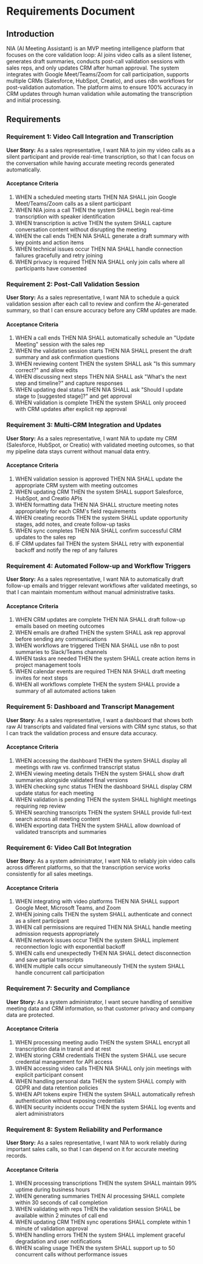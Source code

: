 # Requirements Document

## Introduction

NIA (AI Meeting Assistant) is an MVP meeting intelligence platform that focuses on the core validation loop: AI joins video calls as a silent listener, generates draft summaries, conducts post-call validation sessions with sales reps, and only updates CRM after human approval. The system integrates with Google Meet/Teams/Zoom for call participation, supports multiple CRMs (Salesforce, HubSpot, Creatio), and uses n8n workflows for post-validation automation. The platform aims to ensure 100% accuracy in CRM updates through human validation while automating the transcription and initial processing.

## Requirements

### Requirement 1: Video Call Integration and Transcription

**User Story:** As a sales representative, I want NIA to join my video calls as a silent participant and provide real-time transcription, so that I can focus on the conversation while having accurate meeting records generated automatically.

#### Acceptance Criteria

1. WHEN a scheduled meeting starts THEN NIA SHALL join Google Meet/Teams/Zoom calls as a silent participant
2. WHEN NIA joins a call THEN the system SHALL begin real-time transcription with speaker identification
3. WHEN transcription is active THEN the system SHALL capture conversation content without disrupting the meeting
4. WHEN the call ends THEN NIA SHALL generate a draft summary with key points and action items
5. WHEN technical issues occur THEN NIA SHALL handle connection failures gracefully and retry joining
6. WHEN privacy is required THEN NIA SHALL only join calls where all participants have consented

### Requirement 2: Post-Call Validation Session

**User Story:** As a sales representative, I want NIA to schedule a quick validation session after each call to review and confirm the AI-generated summary, so that I can ensure accuracy before any CRM updates are made.

#### Acceptance Criteria

1. WHEN a call ends THEN NIA SHALL automatically schedule an "Update Meeting" session with the sales rep
2. WHEN the validation session starts THEN NIA SHALL present the draft summary and ask confirmation questions
3. WHEN reviewing content THEN the system SHALL ask "Is this summary correct?" and allow edits
4. WHEN discussing next steps THEN NIA SHALL ask "What's the next step and timeline?" and capture responses
5. WHEN updating deal status THEN NIA SHALL ask "Should I update stage to [suggested stage]?" and get approval
6. WHEN validation is complete THEN the system SHALL only proceed with CRM updates after explicit rep approval

### Requirement 3: Multi-CRM Integration and Updates

**User Story:** As a sales representative, I want NIA to update my CRM (Salesforce, HubSpot, or Creatio) with validated meeting outcomes, so that my pipeline data stays current without manual data entry.

#### Acceptance Criteria

1. WHEN validation session is approved THEN NIA SHALL update the appropriate CRM system with meeting outcomes
2. WHEN updating CRM THEN the system SHALL support Salesforce, HubSpot, and Creatio APIs
3. WHEN formatting data THEN NIA SHALL structure meeting notes appropriately for each CRM's field requirements
4. WHEN creating records THEN the system SHALL update opportunity stages, add notes, and create follow-up tasks
5. WHEN sync completes THEN NIA SHALL confirm successful CRM updates to the sales rep
6. IF CRM updates fail THEN the system SHALL retry with exponential backoff and notify the rep of any failures

### Requirement 4: Automated Follow-up and Workflow Triggers

**User Story:** As a sales representative, I want NIA to automatically draft follow-up emails and trigger relevant workflows after validated meetings, so that I can maintain momentum without manual administrative tasks.

#### Acceptance Criteria

1. WHEN CRM updates are complete THEN NIA SHALL draft follow-up emails based on meeting outcomes
2. WHEN emails are drafted THEN the system SHALL ask rep approval before sending any communications
3. WHEN workflows are triggered THEN NIA SHALL use n8n to post summaries to Slack/Teams channels
4. WHEN tasks are needed THEN the system SHALL create action items in project management tools
5. WHEN calendar events are required THEN NIA SHALL draft meeting invites for next steps
6. WHEN all workflows complete THEN the system SHALL provide a summary of all automated actions taken

### Requirement 5: Dashboard and Transcript Management

**User Story:** As a sales representative, I want a dashboard that shows both raw AI transcripts and validated final versions with CRM sync status, so that I can track the validation process and ensure data accuracy.

#### Acceptance Criteria

1. WHEN accessing the dashboard THEN the system SHALL display all meetings with raw vs. confirmed transcript status
2. WHEN viewing meeting details THEN the system SHALL show draft summaries alongside validated final versions
3. WHEN checking sync status THEN the dashboard SHALL display CRM update status for each meeting
4. WHEN validation is pending THEN the system SHALL highlight meetings requiring rep review
5. WHEN searching transcripts THEN the system SHALL provide full-text search across all meeting content
6. WHEN exporting data THEN the system SHALL allow download of validated transcripts and summaries

### Requirement 6: Video Call Bot Integration

**User Story:** As a system administrator, I want NIA to reliably join video calls across different platforms, so that the transcription service works consistently for all sales meetings.

#### Acceptance Criteria

1. WHEN integrating with video platforms THEN NIA SHALL support Google Meet, Microsoft Teams, and Zoom
2. WHEN joining calls THEN the system SHALL authenticate and connect as a silent participant
3. WHEN call permissions are required THEN NIA SHALL handle meeting admission requests appropriately
4. WHEN network issues occur THEN the system SHALL implement reconnection logic with exponential backoff
5. WHEN calls end unexpectedly THEN NIA SHALL detect disconnection and save partial transcripts
6. WHEN multiple calls occur simultaneously THEN the system SHALL handle concurrent call participation

### Requirement 7: Security and Compliance

**User Story:** As a system administrator, I want secure handling of sensitive meeting data and CRM information, so that customer privacy and company data are protected.

#### Acceptance Criteria

1. WHEN processing meeting audio THEN the system SHALL encrypt all transcription data in transit and at rest
2. WHEN storing CRM credentials THEN the system SHALL use secure credential management for API access
3. WHEN accessing video calls THEN NIA SHALL only join meetings with explicit participant consent
4. WHEN handling personal data THEN the system SHALL comply with GDPR and data retention policies
5. WHEN API tokens expire THEN the system SHALL automatically refresh authentication without exposing credentials
6. WHEN security incidents occur THEN the system SHALL log events and alert administrators

### Requirement 8: System Reliability and Performance

**User Story:** As a sales representative, I want NIA to work reliably during important sales calls, so that I can depend on it for accurate meeting records.

#### Acceptance Criteria

1. WHEN processing transcriptions THEN the system SHALL maintain 99% uptime during business hours
2. WHEN generating summaries THEN AI processing SHALL complete within 30 seconds of call completion
3. WHEN validating with reps THEN the validation session SHALL be available within 2 minutes of call end
4. WHEN updating CRM THEN sync operations SHALL complete within 1 minute of validation approval
5. WHEN handling errors THEN the system SHALL implement graceful degradation and user notifications
6. WHEN scaling usage THEN the system SHALL support up to 50 concurrent calls without performance issues